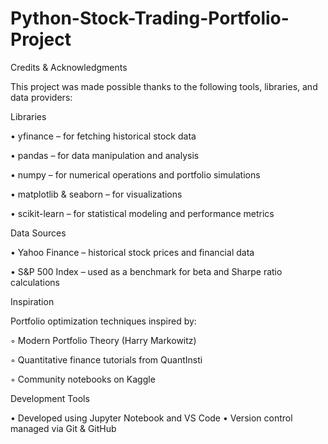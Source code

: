 # Python-Stock-Trading-Portfolio-Project

Credits & Acknowledgments

This project was made possible thanks to the following tools, libraries, and data providers:

Libraries

•  yfinance – for fetching historical stock data

•  pandas – for data manipulation and analysis

•  numpy – for numerical operations and portfolio simulations

•  matplotlib & seaborn – for visualizations

•  scikit-learn – for statistical modeling and performance metrics

Data Sources

•  Yahoo Finance – historical stock prices and financial data

•  S&P 500 Index – used as a benchmark for beta and Sharpe ratio calculations

Inspiration

Portfolio optimization techniques inspired by:

  ⁠◦  Modern Portfolio Theory (Harry Markowitz)
  
  ⁠◦  Quantitative finance tutorials from QuantInsti
  
  ⁠◦  Community notebooks on Kaggle

Development Tools

•  Developed using Jupyter Notebook and VS Code
•  Version control managed via Git & GitHub
